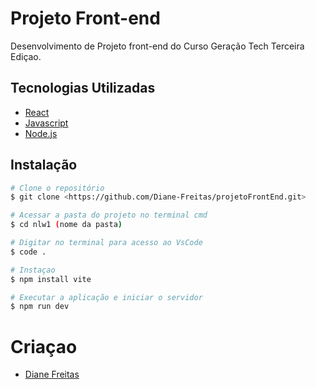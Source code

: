 # Projeto Front-end
Desenvolvimento de Projeto front-end do Curso Geração Tech Terceira Ediçao.

## Tecnologias Utilizadas

 - [React](https://react.dev)
 - [Javascript](https://developer.mozilla.org/pt-BR/docs/Web/JavaScript)
 - [Node.js](<https://nodejs.org/en/>)

 ## Instalação

```bash
# Clone o repositório
$ git clone <https://github.com/Diane-Freitas/projetoFrontEnd.git>

# Acessar a pasta do projeto no terminal cmd
$ cd nlw1 (nome da pasta)

# Digitar no terminal para acesso ao VsCode
$ code .

# Instaçao
$ npm install vite

# Executar a aplicação e iniciar o servidor
$ npm run dev

```

 # Criaçao
- [Diane Freitas](https://github.com/Diane-Freitas)